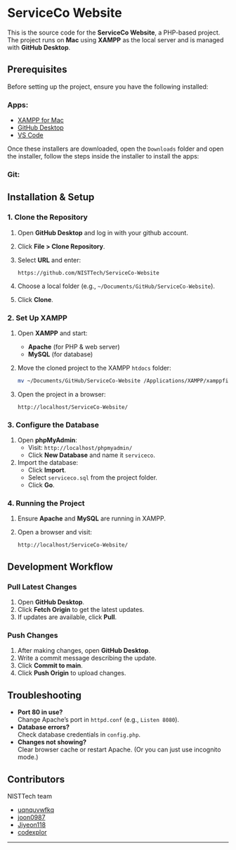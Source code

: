 # ServiceCo Website

This is the source code for the **ServiceCo Website**, a PHP-based project.  
The project runs on **Mac** using **XAMPP** as the local server and is managed with **GitHub Desktop**.

## Prerequisites

Before setting up the project, ensure you have the following installed:
### Apps:
- [XAMPP for Mac](https://sourceforge.net/projects/xampp/files/XAMPP%20Mac%20OS%20X/8.2.4/xampp-osx-8.2.4-0-installer.dmg/download)
- [GitHub Desktop](https://desktop.github.com/download/)
- [VS Code](https://code.visualstudio.com/download)

Once these installers are downloaded, open the `Downloads` folder and open the installer, follow the steps inside the installer to install the apps:

### Git:


## Installation & Setup

### 1. Clone the Repository

1. Open **GitHub Desktop** and log in with your github account.
2. Click **File > Clone Repository**.
3. Select **URL** and enter:

   ```
   https://github.com/NISTTech/ServiceCo-Website
   ```

4. Choose a local folder (e.g., `~/Documents/GitHub/ServiceCo-Website`).
5. Click **Clone**.

### 2. Set Up XAMPP

1. Open **XAMPP** and start:
   - **Apache** (for PHP & web server)
   - **MySQL** (for database)
2. Move the cloned project to the XAMPP `htdocs` folder:

   ```sh
   mv ~/Documents/GitHub/ServiceCo-Website /Applications/XAMPP/xamppfiles/htdocs
   ```

3. Open the project in a browser:

   ```
   http://localhost/ServiceCo-Website/
   ```

### 3. Configure the Database

1. Open **phpMyAdmin**:  
   - Visit: `http://localhost/phpmyadmin/`
   - Click **New Database** and name it `serviceco`.
2. Import the database:
   - Click **Import**.
   - Select `serviceco.sql` from the project folder.
   - Click **Go**.

### 4. Running the Project

1. Ensure **Apache** and **MySQL** are running in XAMPP.
2. Open a browser and visit:

   ```
   http://localhost/ServiceCo-Website/
   ```

## Development Workflow

### Pull Latest Changes

1. Open **GitHub Desktop**.
2. Click **Fetch Origin** to get the latest updates.
3. If updates are available, click **Pull**.

### Push Changes

1. After making changes, open **GitHub Desktop**.
2. Write a commit message describing the update.
3. Click **Commit to main**.
4. Click **Push Origin** to upload changes.

## Troubleshooting

- **Port 80 in use?**  
  Change Apache’s port in `httpd.conf` (e.g., `Listen 8080`).
- **Database errors?**  
  Check database credentials in `config.php`.
- **Changes not showing?**  
  Clear browser cache or restart Apache. (Or you can just use incognito mode.)

## Contributors

NISTTech team

- [uqnquvwfkq](#)
- [joon0987](#)
- [Jiyeon118](#)
- [codexplor](#)

---
